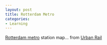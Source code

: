 ```yaml
---
layout: post
title: Rotterdam Metro
categories:
- Learning
---
```



[Rotterdam metro](http://en.wikipedia.org/wiki/List_of_Rotterdam_metro_stations) station map... from [Urban Rail](http://www.urbanrail.net/eu/rot/rotterdam.htm)
